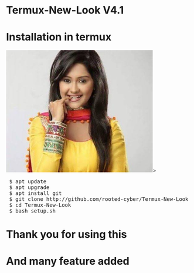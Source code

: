 # Termux-New-Look V4.1
# Installation in termux
<img src="https://github.com/rooted-cyber/image-upload/raw/master/images.jpg" style="width:400px;heigt:200px;">></img>
 <pre> $ apt update
 $ apt upgrade
 $ apt install git
 $ git clone http://github.com/rooted-cyber/Termux-New-Look
 $ cd Termux-New-Look
 $ bash setup.sh</pre>

# Thank you for using this
# And many feature added
